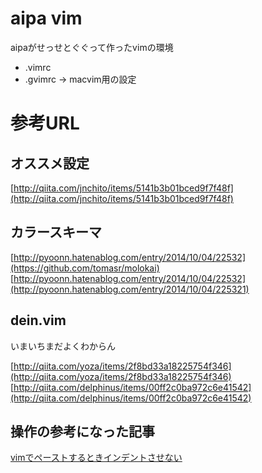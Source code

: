 # aipa vim

aipaがせっせとぐぐって作ったvimの環境

* .vimrc
* .gvimrc -> macvim用の設定

# 参考URL

## オススメ設定
[http://qiita.com/jnchito/items/5141b3b01bced9f7f48f](http://qiita.com/jnchito/items/5141b3b01bced9f7f48f)

## カラースキーマ
[http://pyoonn.hatenablog.com/entry/2014/10/04/22532](https://github.com/tomasr/molokai)  
[http://pyoonn.hatenablog.com/entry/2014/10/04/22532](http://pyoonn.hatenablog.com/entry/2014/10/04/225321)

## dein.vim

いまいちまだよくわからん

[http://qiita.com/yoza/items/2f8bd33a18225754f346](http://qiita.com/yoza/items/2f8bd33a18225754f346)  
[http://qiita.com/delphinus/items/00ff2c0ba972c6e41542](http://qiita.com/delphinus/items/00ff2c0ba972c6e41542)

## 操作の参考になった記事
[vimでペーストするときインデントさせない](http://qiita.com/quwa/items/019250dbca167985fe32)
